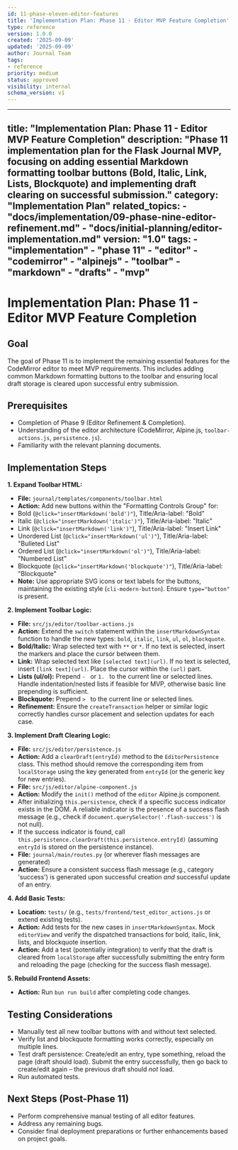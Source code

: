 ```yaml
---
id: 11-phase-eleven-editor-features
title: 'Implementation Plan: Phase 11 - Editor MVP Feature Completion'
type: reference
version: 1.0.0
created: '2025-09-09'
updated: '2025-09-09'
author: Journal Team
tags:
- reference
priority: medium
status: approved
visibility: internal
schema_version: v1
---
```


***

title: "Implementation Plan: Phase 11 - Editor MVP Feature Completion"
description: "Phase 11 implementation plan for the Flask Journal MVP, focusing on adding essential Markdown formatting toolbar buttons (Bold, Italic, Link, Lists, Blockquote) and implementing draft clearing on successful submission."
category: "Implementation Plan"
related\_topics:
\- "docs/implementation/09-phase-nine-editor-refinement.md"
\- "docs/initial-planning/editor-implementation.md"
version: "1.0"
tags:
\- "implementation"
\- "phase 11"
\- "editor"
\- "codemirror"
\- "alpinejs"
\- "toolbar"
\- "markdown"
\- "drafts"
\- "mvp"
--------

# Implementation Plan: Phase 11 - Editor MVP Feature Completion

## Goal

The goal of Phase 11 is to implement the remaining essential features for the CodeMirror editor to meet MVP requirements. This includes adding common Markdown formatting buttons to the toolbar and ensuring local draft storage is cleared upon successful entry submission.

## Prerequisites

- Completion of Phase 9 (Editor Refinement & Completion).
- Understanding of the editor architecture (CodeMirror, Alpine.js, `toolbar-actions.js`, `persistence.js`).
- Familiarity with the relevant planning documents.

## Implementation Steps

**1. Expand Toolbar HTML:**

- **File:** `journal/templates/components/toolbar.html`
- **Action:** Add new buttons within the "Formatting Controls Group" for:
- Bold (`@click="insertMarkdown('bold')"`), Title/Aria-label: "Bold"
- Italic (`@click="insertMarkdown('italic')"`), Title/Aria-label: "Italic"
- Link (`@click="insertMarkdown('link')"`), Title/Aria-label: "Insert Link"
- Unordered List (`@click="insertMarkdown('ul')"`), Title/Aria-label: "Bulleted List"
- Ordered List (`@click="insertMarkdown('ol')"`), Title/Aria-label: "Numbered List"
- Blockquote (`@click="insertMarkdown('blockquote')"`), Title/Aria-label: "Blockquote"
- **Note:** Use appropriate SVG icons or text labels for the buttons, maintaining the existing style (`cli-modern-button`). Ensure `type="button"` is present.

**2. Implement Toolbar Logic:**

- **File:** `src/js/editor/toolbar-actions.js`
- **Action:** Extend the `switch` statement within the `insertMarkdownSyntax` function to handle the new types: `bold`, `italic`, `link`, `ul`, `ol`, `blockquote`.
- **Bold/Italic:** Wrap selected text with `**` or `*`. If no text is selected, insert the markers and place the cursor between them.
- **Link:** Wrap selected text like `[selected text](url)`. If no text is selected, insert `[link text](url)`. Place the cursor within the `(url)` part.
- **Lists (ul/ol):** Prepend `- ` or `1. ` to the current line or selected lines. Handle indentation/nested lists if feasible for MVP, otherwise basic line prepending is sufficient.
- **Blockquote:** Prepend `> ` to the current line or selected lines.
- **Refinement:** Ensure the `createTransaction` helper or similar logic correctly handles cursor placement and selection updates for each case.

**3. Implement Draft Clearing Logic:**

- **File:** `src/js/editor/persistence.js`
- **Action:** Add a `clearDraft(entryId)` method to the `EditorPersistence` class. This method should remove the corresponding item from `localStorage` using the key generated from `entryId` (or the generic key for new entries).
- **File:** `src/js/editor/alpine-component.js`
- **Action:** Modify the `init()` method of the `editor` Alpine.js component.
- After initializing `this.persistence`, check if a specific success indicator exists in the DOM. A reliable indicator is the presence of a success flash message (e.g., check if `document.querySelector('.flash-success')` is not null).
- If the success indicator is found, call `this.persistence.clearDraft(this.persistence.entryId)` (assuming `entryId` is stored on the persistence instance).
- **File:** `journal/main/routes.py` (or wherever flash messages are generated)
- **Action:** Ensure a consistent success flash message (e.g., category 'success') is generated upon successful creation *and* successful update of an entry.

**4. Add Basic Tests:**

- **Location:** `tests/` (e.g., `tests/frontend/test_editor_actions.js` or extend existing tests).
- **Action:** Add tests for the new cases in `insertMarkdownSyntax`. Mock `editorView` and verify the dispatched transactions for bold, italic, link, lists, and blockquote insertion.
- **Action:** Add a test (potentially integration) to verify that the draft is cleared from `localStorage` after successfully submitting the entry form and reloading the page (checking for the success flash message).

**5. Rebuild Frontend Assets:**

- **Action:** Run `bun run build` after completing code changes.

## Testing Considerations

- Manually test all new toolbar buttons with and without text selected.
- Verify list and blockquote formatting works correctly, especially on multiple lines.
- Test draft persistence: Create/edit an entry, type something, reload the page (draft should load). Submit the entry successfully, then go back to create/edit again – the previous draft should *not* load.
- Run automated tests.

## Next Steps (Post-Phase 11)

- Perform comprehensive manual testing of all editor features.
- Address any remaining bugs.
- Consider final deployment preparations or further enhancements based on project goals.
